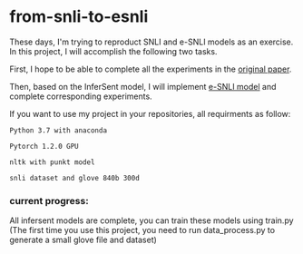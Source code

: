 # from-snli-to-esnli
  
These days, I'm trying to reproduct SNLI and e-SNLI models as an exercise. In this project, I will accomplish the following two tasks.

First, I hope to be able to complete all the experiments in the [original paper](https://arxiv.org/abs/1705.02364). 

Then, based on the InferSent model, I will implement [e-SNLI model](https://arxiv.org/abs/1812.01193v1) and complete corresponding experiments.

If you want to use my project in your repositories, all requirments as follow:

    Python 3.7 with anaconda

    Pytorch 1.2.0 GPU

    nltk with punkt model

    snli dataset and glove 840b 300d

### current progress:

All infersent models are complete, you can train these models using train.py (The first time you use this project, you need to run data_process.py to generate a small glove file and dataset)
